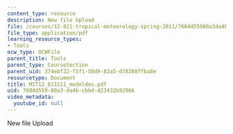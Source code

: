 ```yaml
---
content_type: resource
description: New file Upload
file: /courses/12-811-tropical-meteorology-spring-2011/7604d55980a3da4bcbbdd23432b92966_MIT12_811S11_modeldes.pdf
file_type: application/pdf
learning_resource_types:
- Tools
ocw_type: OCWFile
parent_title: Tools
parent_type: CourseSection
parent_uid: 374ebf22-f5f1-50d9-82a5-d78288ffba8e
resourcetype: Document
title: MIT12_811S11_modeldes.pdf
uid: 7604d559-80a3-da4b-cbbd-d23432b92966
video_metadata:
  youtube_id: null
---
```

New file Upload